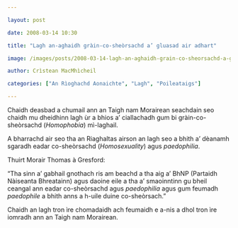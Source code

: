 ```yaml
---

layout: post

date: 2008-03-14 10:30

title: "Lagh an-aghaidh gràin-co-sheòrsachd a’ gluasad air adhart"

image: /images/posts/2008-03-14-lagh-an-aghaidh-grain-co-sheorsachd-a-gluasad-air-adhart.webp

author: Crìstean MacMhìcheil

categories: ["An Rìoghachd Aonaichte", "Lagh", "Poileataigs"]

---
```


Chaidh deasbad a chumail ann an Taigh nam Morairean seachdain seo chaidh mu dheidhinn lagh ùr a bhios a’ ciallachadh gum bi gràin-co-sheòrsachd (*Homophobia*) mì-laghail.

A bharrachd air seo tha an Riaghaltas airson an lagh seo a bhith a’ dèanamh sgaradh eadar co-sheòrsachd (*Homosexuality*) agus *paedophilia*.

Thuirt Morair Thomas à Gresford:

“Tha sinn a’ gabhail gnothach ris am beachd a tha aig a’ BhNP (Partaidh Nàiseanta Bhreatainn) agus daoine eile a tha a’ smaoinntinn gu bheil ceangal ann eadar co-sheòrsachd agus *paedophilia* agus gum feumadh *paedophile* a bhith anns a h-uile duine co-sheòrsach.”

Chaidh an lagh tron ìre chomadaidh ach feumaidh e a-nis a dhol tron ìre iomradh ann an Taigh nam Morairean.
